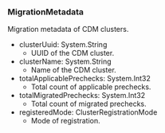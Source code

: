 ### MigrationMetadata
Migration metadata of CDM clusters.

- clusterUuid: System.String
  - UUID of the CDM cluster.
- clusterName: System.String
  - Name of the CDM cluster.
- totalApplicablePrechecks: System.Int32
  - Total count of applicable prechecks.
- totalMigratedPrechecks: System.Int32
  - Total count of migrated prechecks.
- registeredMode: ClusterRegistrationMode
  - Mode of registration.
